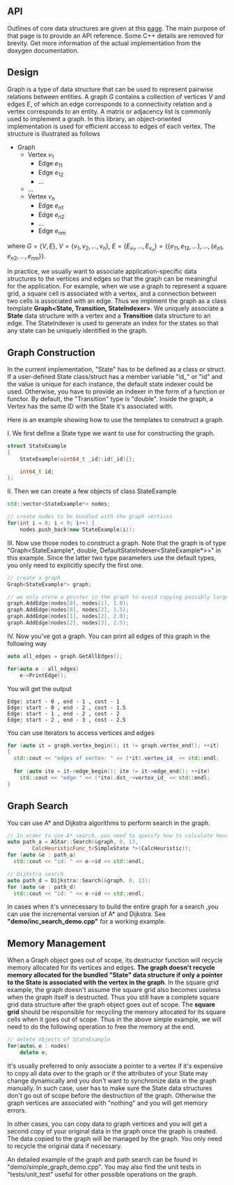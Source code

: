 ## API

Outlines of core data structures are given at this [page](./api). The main purpose of that page is to provide an API reference. Some C++ details are removed for brevity. Get more information of the actual implementation from the doxygen documentation.

## Design

Graph is a type of data structure that can be used to represent pairwise relations between entities. A graph $G$ contains a collection of vertices $V$ and edges $E$, of which an edge corresponds to a connectivity relation and a vertex corresponds to an entity. A matrix or adjacency list is commonly used to implement a graph. In this library, an object-oriented implementation is used for efficient access to edges of each vertex. The structure is illustrated as follows 

* Graph
  * Vertex $v_1$
    * Edge $e_{11}$ 
    * Edge $e_{12}$
    * ...
  * ...
  * Vertex $v_n$
    * Edge $e_{n1}$ 
    * Edge $e_{n2}$ 
    * ...
    * Edge $e_{nm}$ 

where $G = \{V, E\}$, $V = \{v_1, v_2, ..., v_n\}$, $E = \{E_{v_1}, ..., E_{v_n}\} = \{\{e_{11}, e_{12}, ...\}, ..., \{e_{n1}, e_{n2}, ..., e_{nm}\}\}$. 

In practice, we usually want to associate application-specific data structures to the vertices and edges so that the graph can be meaningful for the application. For example, when we use a graph to represent a square grid, a square cell is associated with a vertex, and a connection between two cells is associated with an edge. Thus we implment the graph as a class template **Graph<State, Transition, StateIndexer>**. We uniquely associate a **State** data structure with a vertex and a **Transition** data structure to an edge. The StateIndexer is used to generate an index for the states so that any state can be uniquely identified in the graph.

## Graph Construction

In the current implementation, "State" has to be defined as a class or struct. If a user-defined State class/struct has a member variable "id_" or "id" and the value is unique for each instance, the default state indexer could be used. Otherwise, you have to provide an indexer in the form of a function or functor. By default, the "Transition" type is "double". Inside the graph, a Vertex has the same ID with the State it's associated with. 

Here is an example showing how to use the templates to construct a graph.

I. We first define a State type we want to use for constructing the graph.

~~~cpp
struct StateExample
{
    StateExample(uint64_t _id):id(_id){};

    int64_t id;
};
~~~

II. Then we can create a few objects of class StateExample

~~~cpp
std::vector<StateExample*> nodes;

// create nodes to be bundled with the graph vertices
for(int i = 0; i < 9; i++) {
	nodes.push_back(new StateExample(i));
~~~

III. Now use those nodes to construct a graph. Note that the graph is of type "Graph<StateExample*, double, DefaultStateIndexer<StateExample*>>" in this example. Since the latter two type parameters use the default types, you only need to explicitly specify the first one.

~~~cpp
// create a graph
Graph<StateExample*> graph;

// we only store a pointer in the graph to avoid copying possibly large data
graph.AddEdge(nodes[0], nodes[1], 1.0);
graph.AddEdge(nodes[0], nodes[2], 1.5);
graph.AddEdge(nodes[1], nodes[2], 2.0);
graph.AddEdge(nodes[2], nodes[3], 2.5);
~~~

IV. Now you've got a graph. You can print all edges of this graph in the following way

~~~cpp
auto all_edges = graph.GetAllEdges();

for(auto e : all_edges)
	e->PrintEdge();
~~~

You will get the output

~~~
Edge: start - 0 , end - 1 , cost - 1
Edge: start - 0 , end - 2 , cost - 1.5
Edge: start - 1 , end - 2 , cost - 2
Edge: start - 2 , end - 3 , cost - 2.5
~~~

You can use iterators to access vertices and edges

~~~cpp
for (auto it = graph.vertex_begin(); it != graph.vertex_end(); ++it)
{
  std::cout << "edges of vertex: " << (*it).vertex_id_ << std::endl;
  
  for (auto ite = it->edge_begin(); ite != it->edge_end(); ++ite)
    std::cout << "edge " << (*ite).dst_->vertex_id_ << std::endl;
}
~~~

## Graph Search

You can use A* and Dijkstra algorithms to perform search in the graph.

~~~cpp
// In order to use A* search, you need to specify how to calculate heuristic
auto path_a = AStar::Search(&graph, 0, 13,
        CalcHeuristicFunc_t<SimpleState *>(CalcHeuristic));
for (auto &e : path_a)
  std::cout << "id: " << e->id << std::endl;

// Dijkstra search
auto path_d = Dijkstra::Search(&graph, 0, 13);
for (auto &e : path_d)
  std::cout << "id: " << e->id << std::endl;
~~~

In cases when it's unnecessary to build the entire graph for a search ,you can use the incremental version of A* and Dijkstra. See **"demo/inc_search_demo.cpp"** for a working example.

## Memory Management

When a Graph object goes out of scope, its destructor function will recycle memory allocated for its vertices and edges. **The graph doesn't recycle memory allocated for the bundled "State" data structure if only a pointer to the State is associated with the vertex in the graph**. In the square grid example, the graph doesn't assume the square grid also becomes useless when the graph itself is destructed. Thus you still have a complete square grid data structure after the graph object goes out of scope. The **square grid** should be responsible for recycling the memory allocated for its square cells when it goes out of scope. Thus in the above simple example, we will need to do the following operation to free the memory at the end.

~~~cpp
// delete objects of StateExample
for(auto& e : nodes)
	delete e;
~~~

It's usually preferred to only associate a pointer to a vertex if it's expensive to copy all data over to the graph or if the attributes of your State may change dynamically and you don't want to synchronize data in the graph manually. In such case, user has to make sure the State data structures don't go out of scope before the destruction of the graph. Otherwise the graph vertices are associated with "nothing" and you will get memory errors.

In other cases, you can copy data to graph vertices and you will get a second copy of your original data in the graph once the graph is created. The data copied to the graph will be managed by the graph. You only need to recycle the original data if necessary.

An detailed example of the graph and path search can be found in "demo/simple_graph_demo.cpp". You may also find the unit tests in "tests/unit_test" useful for other possible operations on the graph.
